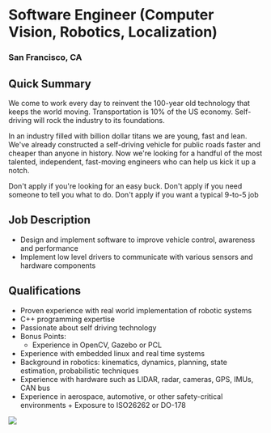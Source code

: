 # Software Engineer (Computer Vision, Robotics, Localization)
### San Francisco, CA

## Quick Summary
We come to work every day to reinvent the 100-year old technology that keeps the world moving. Transportation is 10% of the US economy. Self-driving will rock the industry to its foundations.

In an industry filled with billion dollar titans we are young, fast and lean. We've already constructed a self-driving vehicle for public roads faster and cheaper than anyone in history. Now we're looking for a handful of the most talented, independent, fast-moving engineers who can help us kick it up a notch.

Don't apply if you're looking for an easy buck. Don't apply if you need someone to tell you what to do. Don't apply if you want a typical 9-to-5 job

## Job Description
+	Design and implement software to improve vehicle control, awareness and performance
+	Implement low level drivers to communicate with various sensors and hardware components

## Qualifications
+	Proven experience with real world implementation of robotic systems
+	C++ programming expertise
+	Passionate about self driving technology
+	Bonus Points:
	 + Experience in OpenCV, Gazebo or PCL
   + Experience with embedded linux and real time systems
   + Background in robotics: kinematics, dynamics, planning, state estimation, probabilistic techniques
   + Experience with hardware such as LIDAR, radar, cameras, GPS, IMUs, CAN bus
   + Experience in aerospace, automotive, or other safety-critical environments
    + Exposure to ISO26262 or DO-178


[<img src='https://dabuttonfactory.com/button.png?t=Learn+More&f=Calibri-Bold&ts=24&tc=fff&hp=20&vp=8&c=5&bgt=unicolored&bgc=29aafe'>](https://letsrockit.co/jobs/rw1iyxjrieryaxzl-software-engineer-computer-vision-robotics-localization)
